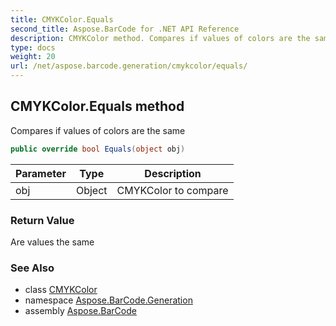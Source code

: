 ```yaml
---
title: CMYKColor.Equals
second_title: Aspose.BarCode for .NET API Reference
description: CMYKColor method. Compares if values of colors are the same
type: docs
weight: 20
url: /net/aspose.barcode.generation/cmykcolor/equals/
---
```

## CMYKColor.Equals method

Compares if values of colors are the same

```csharp
public override bool Equals(object obj)
```

| Parameter | Type | Description |
| --- | --- | --- |
| obj | Object | CMYKColor to compare |

### Return Value

Are values the same

### See Also

* class [CMYKColor](../)
* namespace [Aspose.BarCode.Generation](../../../aspose.barcode.generation/)
* assembly [Aspose.BarCode](../../../)


